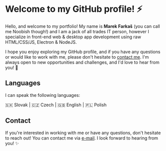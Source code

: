 # Welcome to my GitHub profile! ⚡

Hello, and welcome to my portfolio! My name is **Marek Farkaš** (you can call me Noobish though!) and I am a jack of all trades IT person, however I specialize in front-end web & desktop app development using raw HTML/CSS/JS, Electron & NodeJS.

I hope you enjoy exploring my GitHub profile, and if you have any questions or would like to work with me, please don't hesitate to [contact me](#contact). I'm always open to new opportunities and challenges, and I'd love to hear from you! 🤗

## Languages

I can speak the following languages:

🇸🇰 Slovak | 🇨🇿 Czech | 🇬🇧 English | 🇵🇱 Polish

## Contact

If you're interested in working with me or have any questions, don't hesitate to reach out! You can contact me via [e-mail](mailto:noobish@noobish.eu). I look forward to hearing from you! ✨


<!--
**NoobishSVK/NoobishSVK** is a ✨ _special_  ✨ repository because its `README.md` (this file) appears on your GitHub profile.

Here are some ideas to get you started:

- 🔭 I’m currently working on ...
- 🌱 I’m currently learning ...
- 👯 I’m looking to collaborate on ...
- 🤔 I’m looking for help with ...
- 💬 Ask me about ...
- 📫 How to reach me: ...
- 😄 Pronouns: ...
- ⚡ Fun fact: ...
-->
